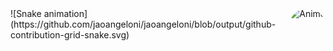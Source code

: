   <img align="right" alt="Anime" height="150" style="border-radius:50px;" src="https://st3.depositphotos.com/32100976/34458/i/450/depositphotos_344585916-stock-photo-anime-wallpapers-hd-black-and.jpg">
  ![Snake animation](https://github.com/jaoangeloni/jaoangeloni/blob/output/github-contribution-grid-snake.svg)
